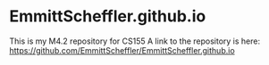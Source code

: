 # EmmittScheffler.github.io

This is my M4.2 repository for CS155
A link to the repository is here: https://github.com/EmmittScheffler/EmmittScheffler.github.io
